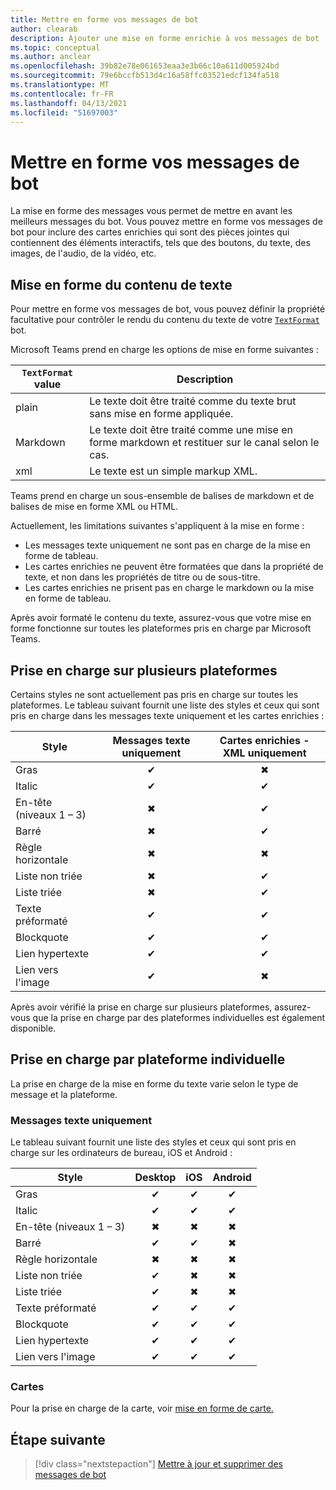 ```yaml
---
title: Mettre en forme vos messages de bot
author: clearab
description: Ajouter une mise en forme enrichie à vos messages de bot
ms.topic: conceptual
ms.author: anclear
ms.openlocfilehash: 39b82e78e061653eaa3e3b66c10a611d005924bd
ms.sourcegitcommit: 79e6bccfb513d4c16a58ffc03521edcf134fa518
ms.translationtype: MT
ms.contentlocale: fr-FR
ms.lasthandoff: 04/13/2021
ms.locfileid: "51697003"
---
```

# <a name="format-your-bot-messages"></a>Mettre en forme vos messages de bot

La mise en forme des messages vous permet de mettre en avant les meilleurs messages du bot. Vous pouvez mettre en forme vos messages de bot pour inclure des cartes enrichies qui sont des pièces jointes qui contiennent des éléments interactifs, tels que des boutons, du texte, des images, de l'audio, de la vidéo, etc.

## <a name="format-text-content"></a>Mise en forme du contenu de texte

Pour mettre en forme vos messages de bot, vous pouvez définir la propriété facultative pour contrôler le rendu du contenu du texte de votre [`TextFormat`](/bot-framework/dotnet/bot-builder-dotnet-create-messages#customizing-a-message) bot.

Microsoft Teams prend en charge les options de mise en forme suivantes :

| `TextFormat` value | Description |
| --- | --- |
| plain | Le texte doit être traité comme du texte brut sans mise en forme appliquée.|
| Markdown | Le texte doit être traité comme une mise en forme markdown et restituer sur le canal selon le cas. |
| xml | Le texte est un simple markup XML. |

Teams prend en charge un sous-ensemble de balises de markdown et de balises de mise en forme XML ou HTML.

Actuellement, les limitations suivantes s'appliquent à la mise en forme :

* Les messages texte uniquement ne sont pas en charge de la mise en forme de tableau.
* Les cartes enrichies ne peuvent être formatées que dans la propriété de texte, et non dans les propriétés de titre ou de sous-titre.
* Les cartes enrichies ne prisent pas en charge le markdown ou la mise en forme de tableau.

Après avoir formaté le contenu du texte, assurez-vous que votre mise en forme fonctionne sur toutes les plateformes pris en charge par Microsoft Teams.

## <a name="cross-platform-support"></a>Prise en charge sur plusieurs plateformes

Certains styles ne sont actuellement pas pris en charge sur toutes les plateformes. Le tableau suivant fournit une liste des styles et ceux qui sont pris en charge dans les messages texte uniquement et les cartes enrichies :

| Style                     | Messages texte uniquement | Cartes enrichies - XML uniquement |
| ---                       | :---: | :---: |
| Gras                      | ✔ | ✖ |
| Italic                    | ✔ | ✔ |
| En-tête (niveaux 1 &ndash; 3) | ✖ | ✔ |
| Barré             | ✖ | ✔ |
| Règle horizontale           | ✖ | ✖ |
| Liste non triée            | ✖ | ✔ |
| Liste triée              | ✖ | ✔ |
| Texte préformaté         | ✔ | ✔ |
| Blockquote                | ✔ | ✔ |
| Lien hypertexte                 | ✔ | ✔ |
| Lien vers l'image                | ✔ | ✖ |

Après avoir vérifié la prise en charge sur plusieurs plateformes, assurez-vous que la prise en charge par des plateformes individuelles est également disponible.

## <a name="support-by-individual-platform"></a>Prise en charge par plateforme individuelle

La prise en charge de la mise en forme du texte varie selon le type de message et la plateforme.

### <a name="text-only-messages"></a>Messages texte uniquement

Le tableau suivant fournit une liste des styles et ceux qui sont pris en charge sur les ordinateurs de bureau, iOS et Android :

| Style                     | Desktop | iOS | Android |
| ---                       | :---: | :---: | :---: |
| Gras                      | ✔ | ✔ | ✔ |
| Italic                    | ✔ | ✔ | ✔ |
| En-tête (niveaux 1 &ndash; 3) | ✖ | ✖ | ✖ |
| Barré             | ✔ | ✔ | ✖ |
| Règle horizontale           | ✖ | ✖ | ✖ |
| Liste non triée            | ✔ | ✖ | ✖ |
| Liste triée              | ✔ | ✖ | ✖ |
| Texte préformaté         | ✔ | ✔ | ✔ |
| Blockquote                | ✔ | ✔ | ✔ |
| Lien hypertexte                 | ✔ | ✔ | ✔ |
| Lien vers l'image                | ✔ | ✔ | ✔ |

### <a name="cards"></a>Cartes

Pour la prise en charge de la carte, voir [mise en forme de carte.](~/task-modules-and-cards/cards/cards-format.md)

## <a name="next-step"></a>Étape suivante

> [!div class="nextstepaction"]
> [Mettre à jour et supprimer des messages de bot](~/bots/how-to/update-and-delete-bot-messages.md)
